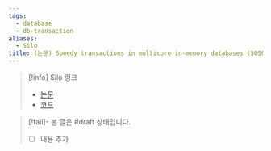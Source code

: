 ```yaml
---
tags:
  - database
  - db-transaction
aliases:
  - Silo
title: (논문) Speedy transactions in multicore in-memory databases (SOSP'13)
---
```

> [!info] Silo 링크
> - [논문](https://dl.acm.org/doi/10.1145/2517349.2522713)
> - [코드](https://github.com/stephentu/silo)

> [!fail]- 본 글은 #draft 상태입니다.
> - [ ] 내용 추가